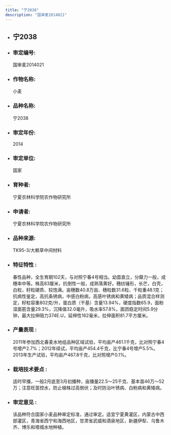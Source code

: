 ```yaml
---
title: "宁2038"
description: "国审麦2014021"
---
```

* ## 宁2038
* ###  审定编号:  
   国审麦2014021

*  ### 作物名称:  
   小麦

*   ###  品种名称: 
    宁2038

*   ### 审定年份: 
    2014

*   ### 审定单位:  
    国家

*   ### 育种者:  
    宁夏农林科学院农作物研究所

*   ### 申请者:  
    宁夏农林科学院农作物研究所

*   ### 品种来源:  
    TK95-3/大赖草中间材料

*   ### 特征特性 : 
    春性品种，全生育期102天，与对照宁春4号相当。幼苗直立，分蘖力一般，成穗率中等。株高83厘米，抗倒性一般，成熟落黄好。穗纺锤形，长芒，白壳，白粒，籽粒硬质、较饱满。亩穗数40.8万亩、穗粒数31.6粒、千粒重48.1克；抗病性鉴定，高抗条锈病，中感白粉病，高感叶锈病和黄矮病；品质混合样测定，籽粒容重802克/升，蛋白质（干基）含量13.94%，硬度指数65.9，面粉湿面筋含量29.3%，沉降值32.0毫升，吸水率57.8%，面团稳定时间5.9分钟，最大拉伸阻力374E.U，延伸性162毫米，拉伸面积81.7平方厘米。

*   ### 产量表现 : 
    2011年参加西北春麦水地组品种区域试验，平均亩产461.1千克，比对照宁春4号增产2.7%；2012年续试，平均亩产454.4千克，比宁春4号增产5.5%。2013年生产试验，平均亩产467.8千克，比对照增产0.1%。

*   ### 栽培技术要点 : 
    适时早播，一般2月底至3月初播种，亩播量22.5～25千克、基本苗46万～52万；注意旺苗控水，防止植株过高倒伏；及时防治叶锈病、白粉病和黄矮病。

*   ### 审定意见 : 
    该品种符合国家小麦品种审定标准，通过审定。适宜宁夏黄灌区，内蒙古中西部灌区，青海省西宁和海西地区，甘肃省武威和酒泉地区，新疆伊犁、乌鲁木齐、博乐和塔城水地种植。
